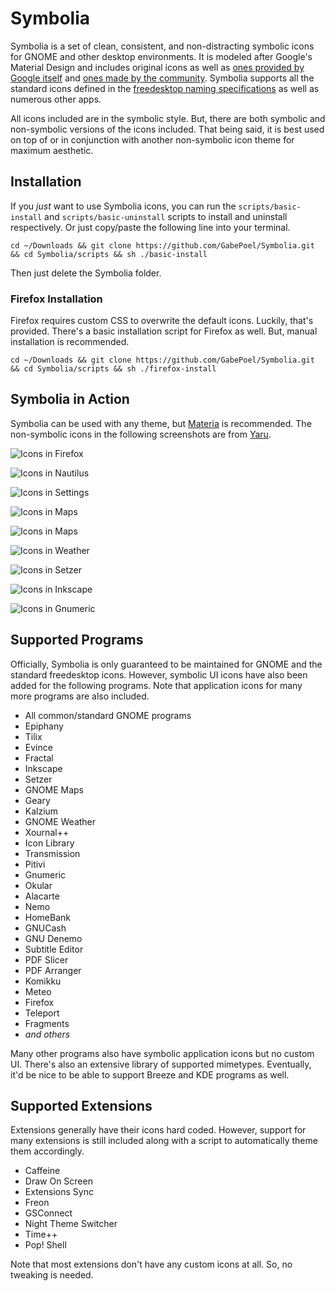 # Symbolia

Symbolia is a set of clean, consistent, and non-distracting symbolic icons for GNOME and other desktop environments. It is modeled after Google's Material Design and includes original icons as well as [ones provided by Google itself](https://material.io/resources/icons/?style=baseline) and [ones made by the community](https://materialdesignicons.com/). Symbolia supports all the standard icons defined in the [freedesktop naming specifications](https://specifications.freedesktop.org/icon-naming-spec/icon-naming-spec-latest.html) as well as numerous other apps.

All icons included are in the symbolic style. But, there are both symbolic and non-symbolic versions of the icons included. That being said, it is best used on top of or in conjunction with another non-symbolic icon theme for maximum aesthetic.

## Installation

If you _just_ want to use Symbolia icons, you can run the `scripts/basic-install` and `scripts/basic-uninstall` scripts to install and uninstall respectively. Or just copy/paste the following line into your terminal.

```shell
cd ~/Downloads && git clone https://github.com/GabePoel/Symbolia.git && cd Symbolia/scripts && sh ./basic-install
```

Then just delete the Symbolia folder.

### Firefox Installation

Firefox requires custom CSS to overwrite the default icons. Luckily, that's provided. There's a basic installation script for Firefox as well. But, manual installation is recommended.

```shell
cd ~/Downloads && git clone https://github.com/GabePoel/Symbolia.git && cd Symbolia/scripts && sh ./firefox-install
```

## Symbolia in Action

Symbolia can be used with any theme, but [Materia](https://github.com/nana-4/materia-theme) is recommended. The non-symbolic icons in the following screenshots are from [Yaru](https://github.com/ubuntu/yaru).

![Icons in Firefox](images/preview-firefox.png)

![Icons in Nautilus](images/preview-nautilus.png)

![Icons in Settings](images/preview-settings.png)

![Icons in Maps](images/preview-maps.png)

![Icons in Maps](images/preview-okular.png)

![Icons in Weather](images/preview-weather.png)

![Icons in Setzer](images/preview-setzer.png)

![Icons in Inkscape](images/preview-inkscape.png)

![Icons in Gnumeric](images/preview-gnumeric.png)

## Supported Programs

Officially, Symbolia is only guaranteed to be maintained for GNOME and the standard freedesktop icons. However, symbolic UI icons have also been added for the following programs. Note that application icons for many more programs are also included.

- All common/standard GNOME programs
- Epiphany
- Tilix
- Evince
- Fractal
- Inkscape
- Setzer
- GNOME Maps
- Geary
- Kalzium
- GNOME Weather
- Xournal++
- Icon Library
- Transmission
- Pitivi
- Gnumeric
- Okular
- Alacarte
- Nemo
- HomeBank
- GNUCash
- GNU Denemo
- Subtitle Editor
- PDF Slicer
- PDF Arranger
- Komikku
- Meteo
- Firefox
- Teleport
- Fragments
- _and others_

Many other programs also have symbolic application icons but no custom UI. There's also an extensive library of supported mimetypes. Eventually, it'd be nice to be able to support Breeze and KDE programs as well.

## Supported Extensions

Extensions generally have their icons hard coded. However, support for many extensions is still included along with a script to automatically theme them accordingly.

- Caffeine
- Draw On Screen
- Extensions Sync
- Freon
- GSConnect
- Night Theme Switcher
- Time++
- Pop! Shell

Note that most extensions don't have any custom icons at all. So, no tweaking is needed.